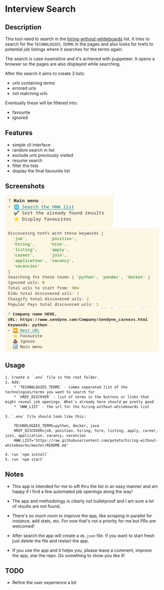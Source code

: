 # Interview Search

## Description

This tool need to search in the [hiring-without-whiteboards](https://github.com/poteto/hiring-without-whiteboards) list. It tries to search for the `TECHNOLOGIES_TERMS` in the pages and also looks for hrefs to potential job listings where it searches for the terms again.

The search is case insensitive and it's achieved with puppeteer. It opens a browser so the pages are also displayed while searching.

After the search it aims to create 3 lists:

-   urls containing terms
-   errored urls
-   not matching urls

Eventually these will be filtered into:

-   favourite
-   ignored

## Features

-   simple cli interface
-   random search in list
-   exclude urls previously visited
-   resume search
-   filter the lists
-   display the final favourite list


## Screenshots

![main menu](resources/main_menu.png "Main menu")
![searching](resources/search.png "Searching")
![sort list](resources/sort_list.png "Sorting the list")

## Usage

    1. Create a `.env` file in the root folder.
    2. Add:
        * `TECHNOLOGIES_TERMS` - comma separated list of the technologies/terms you want to search for
        * `HREF_DISCOVER` - list of terms in the buttons or links that might reveal job openings. What's already here should pe pretty good
        * `HWW_LIST` - the url for the hiring-without-whiteboards list

    3. `.env` file should look like this:

```
    TECHNOLOGIES_TERMS=python, docker, java
    HREF_DISCOVER=job, position, hiring, hire, listing, apply, career, join, application, vacancy, vacancies
    HWW_LIST='https://raw.githubusercontent.com/poteto/hiring-without-whiteboards/master/README.md'
```

    4. run `npm install`
    5. run `npm start`

## Notes

-   This app is intended for me to sift thru the list in an easy manner and am happy if I find a few automated job openings along the way!

-   The app and methodology is clearly not bulletproof and I am sure a lot of results are not found.

-   There's so much room to improve the app, like scraping in parallel for instance, add stats, etc. For now that's not a priority for me but PRs are welcomed!

-   After search the app will create a `db.json` file. If you want to start fresh just delete the file and restart the app.

-   If you use the app and it helps you, please leave a comment, improve the app, star the repo. Do something to show you like it!

## TODO

-   Refine the user experience a bit
